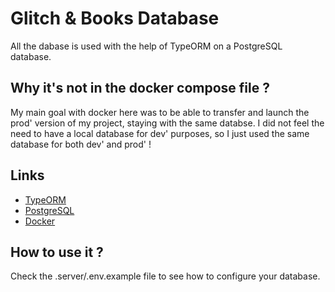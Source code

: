 # Glitch & Books Database

All the dabase is used with the help of TypeORM on a PostgreSQL database.

## Why it's not in the docker compose file ?

My main goal with docker here was to be able to transfer and launch the prod' version of my project, staying with the same databse.
I did not feel the need to have a local database for dev' purposes, so I just used the same database for both dev' and prod' !

## Links

- [TypeORM](https://typeorm.io/#/)
- [PostgreSQL](https://www.postgresql.org/)
- [Docker](https://www.docker.com/)

## How to use it ?

Check the .server/.env.example file to see how to configure your database.
